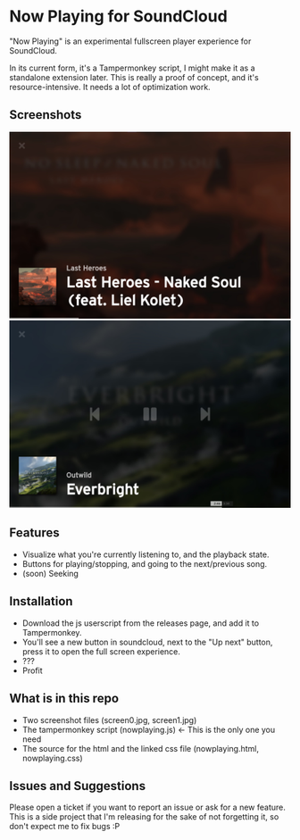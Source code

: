 # Now Playing for SoundCloud
"Now Playing" is an experimental fullscreen player experience for SoundCloud.

In its current form, it's a Tampermonkey script, I might make it as a standalone extension later.
This is really a proof of concept, and it's resource-intensive. It needs a lot of optimization work.

## Screenshots
![Screenshot1](https://github.com/Simizfo/nowplaying-soundcloud/blob/master/screen0.jpg?raw=true)
![Screenshot2](https://github.com/Simizfo/nowplaying-soundcloud/blob/master/screen1.jpg?raw=true)

## Features
- Visualize what you're currently listening to, and the playback state.
- Buttons for playing/stopping, and going to the next/previous song.
- (soon) Seeking

## Installation
- Download the js userscript from the releases page, and add it to Tampermonkey.
- You'll see a new button in soundcloud, next to the "Up next" button, press it to open the full screen experience.
- ???
- Profit

## What is in this repo
- Two screenshot files (screen0.jpg, screen1.jpg)
- The tampermonkey script (nowplaying.js) <- This is the only one you need
- The source for the html and the linked css file (nowplaying.html, nowplaying.css)

## Issues and Suggestions
Please open a ticket if you want to report an issue or ask for a new feature. This is a side project that I'm releasing for the sake of not forgetting it, so don't expect me to fix bugs :P
